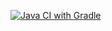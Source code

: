 [![Java CI with Gradle](https://github.com/Mikle024/apiCi/actions/workflows/gradle.yml/badge.svg)](https://github.com/Mikle024/apiCi/actions/workflows/gradle.yml)
